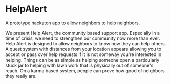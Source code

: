 # HelpAlert
A prototype hackaton app to allow neighbors to help neighbors.

We present Help Alert, the community based support app. 
Especially in a time of crisis, we need to strengthen our community now more than ever. Help Alert is designed to allow neighbors to know how they can help others. A quest system with distances from your location appears allowing you to accept or pass over help requests if it is not someway you're interested in helping. Things can be as simple as helping someone open a particularly stuck jar to helping with lawn work that is physically out of someone's reach. On a karma based system, people can prove how good of neighbors they really are.

